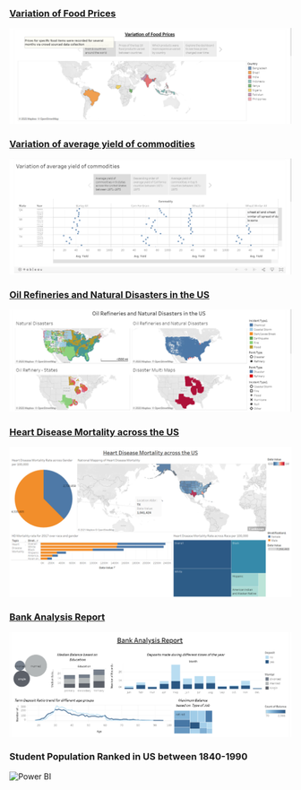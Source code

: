 
### [Variation of Food Prices](https://public.tableau.com/profile/kamini.ravichandran5080#!/vizhome/VariationofFoodPrices_16195678471150/VariationofFoodPrices)

![](/Viz_Images/1.PNG)



### [Variation of average yield of commodities](https://public.tableau.com/profile/kamini.ravichandran5080#!/vizhome/Variationofaverageyieldofcommodities/Variationofaverageyieldofcommodities)

![](/Viz_Images/2.PNG)



### [Oil Refineries and Natural Disasters in the US](https://public.tableau.com/profile/kamini.ravichandran5080#!/vizhome/OilRefineriesandNaturalDisastersintheUS/OilRefineriesandNaturalDisastersintheUS)

![](/Viz_Images/3.PNG)



### [Heart Disease Mortality across the US](https://public.tableau.com/profile/kamini.ravichandran5080#!/vizhome/HeartDiseaseMortality_US_2016-18/HeartDiseaseMortalityacrosstheUS)

![](/Viz_Images/4.png)



### [Bank Analysis Report](https://public.tableau.com/profile/kamini.ravichandran5080#!/vizhome/BankMarketingAnalysis_16195643968870/Dashboard1)

![](/Viz_Images/5.PNG)


### Student Population Ranked in US between 1840-1990

![Power BI](https://user-images.githubusercontent.com/69264932/116329291-a62c9180-a790-11eb-8c44-02d422972832.gif)

